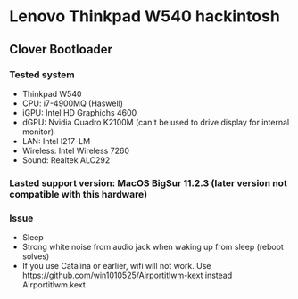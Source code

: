 # Lenovo Thinkpad W540 hackintosh

## Clover Bootloader

### Tested system
- Thinkpad W540
- CPU: i7-4900MQ (Haswell)
- iGPU: Intel HD Graphichs 4600
- dGPU: Nvidia Quadro K2100M (can't be used to drive display for internal monitor)
- LAN: Intel I217-LM
- Wireless: Intel Wireless 7260
- Sound: Realtek ALC292

### Lasted support version: MacOS BigSur 11.2.3 (later version not compatible with this hardware)


### Issue
- Sleep
- Strong white noise from audio jack when waking up from sleep (reboot solves)
- If you use Catalina or earlier, wifi will not work. Use https://github.com/win1010525/Airportitlwm-kext instead Airportitlwm.kext
